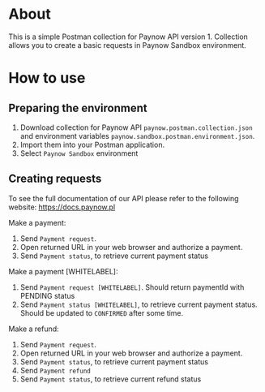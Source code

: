 # About 

This is a simple Postman collection for Paynow API version 1.
Collection allows you to create a basic requests in Paynow Sandbox environment.

# How to use

## Preparing the environment

1. Download collection for Paynow API `paynow.postman.collection.json` and environment variables `paynow.sandbox.postman.environment.json`.
2. Import them into your Postman application.
3. Select `Paynow Sandbox` environment

## Creating requests

To see the full documentation of our API please refer to the following website: https://docs.paynow.pl

Make a payment:

1. Send `Payment request`.
2. Open returned URL in your web browser and authorize a payment.
3. Send `Payment status`, to retrieve current payment status

Make a payment [WHITELABEL]:

1. Send `Payment request [WHITELABEL]`. Should return paymentId with PENDING status
2. Send `Payment status [WHITELABEL]`, to retrieve current payment status. Should be updated to `CONFIRMED` after some time.

Make a refund:

1. Send `Payment request`.
2. Open returned URL in your web browser and authorize a payment.
3. Send `Payment status`, to retrieve current payment status
4. Send `Payment refund`
5. Send `Payment status`, to retrieve current refund status
